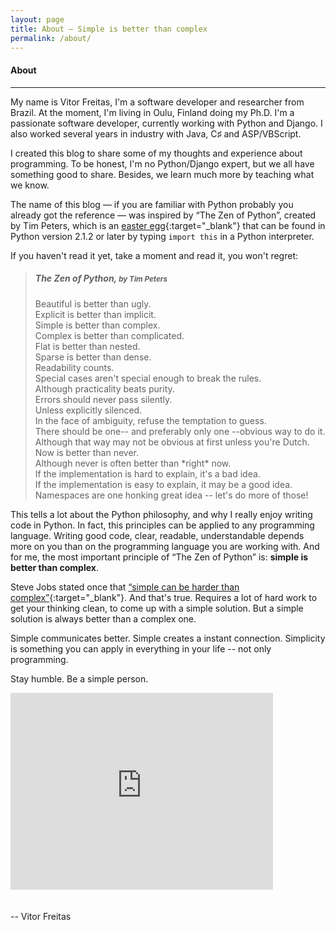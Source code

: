 ```yaml
---
layout: page
title: About — Simple is better than complex
permalink: /about/
---
```


<h4 class="page-title">About</h4>
<hr class="sm">

My name is Vitor Freitas, I'm a software developer and researcher from Brazil. At the moment, I'm living in Oulu, Finland doing my Ph.D.
I'm a passionate software developer, currently working with Python and Django. I also worked several years in industry with Java, C♯ and ASP/VBScript.

I created this blog to share some of my thoughts and experience about programming. To be honest, I'm no Python/Django expert, but we all have something good to share. Besides, we learn much more by teaching what we know.

The name of this blog — if you are familiar with Python probably you already got the reference — was inspired by “The Zen of Python”, created by Tim Peters, which is an [easter egg][the-zen-of-python]{:target="_blank"} that can be found in Python version 2.1.2 or later by typing `import this` in a Python interpreter.

If you haven't read it yet, take a moment and read it, you won't regret:

> <h5>The Zen of Python, <small>by Tim Peters</small></h5>
> Beautiful is better than ugly.<br>
> Explicit is better than implicit.<br>
> Simple is better than complex.<br>
> Complex is better than complicated.<br>
> Flat is better than nested.<br>
> Sparse is better than dense.<br>
> Readability counts.<br>
> Special cases aren't special enough to break the rules.<br>
> Although practicality beats purity.<br>
> Errors should never pass silently.<br>
> Unless explicitly silenced.<br>
> In the face of ambiguity, refuse the temptation to guess.<br>
> There should be one-- and preferably only one --obvious way to do it.<br>
> Although that way may not be obvious at first unless you're Dutch.<br>
> Now is better than never.<br>
> Although never is often better than *right* now.<br>
> If the implementation is hard to explain, it's a bad idea.<br>
> If the implementation is easy to explain, it may be a good idea.<br>
> Namespaces are one honking great idea -- let's do more of those!

This tells a lot about the Python philosophy, and why I really enjoy writing code in Python. In fact, this principles can be applied to any programming language. Writing good code, clear, readable, understandable depends more on you than on the programming language you are working with. And for me, the most important principle of “The Zen of Python” is: **simple is better than complex**.

Steve Jobs stated once that [“simple can be harder than complex”][steve-jobs-quote]{:target="_blank"}. And that's true. Requires a lot of hard work to get your thinking clean, to come up with a simple solution. But a simple solution is always better than a complex one.

Simple communicates better. Simple creates a instant connection. Simplicity is something you can apply in everything in your life -- not only programming.

Stay humble. Be a simple person.

<iframe width="420" height="315" src="https://www.youtube.com/embed/sHQ_aTjXObs" frameborder="0" allowfullscreen style="margin-bottom: 20px"></iframe>

--
Vitor Freitas

[the-zen-of-python]: https://www.python.org/dev/peps/pep-0020/
[steve-jobs-quote]: http://www.businessweek.com/1998/21/b3579165.htm
